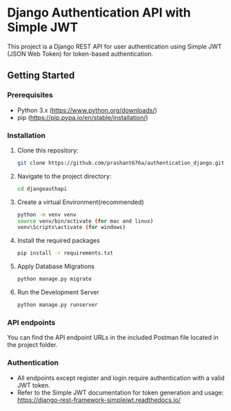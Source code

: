 # Django Authentication API with Simple JWT

This project is a Django REST API for user authentication using Simple JWT (JSON Web Token) for token-based authentication.

## Getting Started

### Prerequisites

- Python 3.x (https://www.python.org/downloads/)
- pip (https://pip.pypa.io/en/stable/installation/)


### Installation

1. Clone this repository:

   ```bash
   git clone https://github.com/prashant676a/authentication_django.git

2. Navigate to the project directory:

    ```bash
    cd djangoauthapi

3. Create a virtual Environment(recommended)
    ```bash
    python -m venv venv
    source venv/bin/activate (for mac and linux)
    venv\Scripts\activate (for windows)

4. Install the required packages
    ```bash
    pip install -r requirements.txt

5. Apply Database Migrations
    ```bash
    python manage.py migrate

6. Run the Development Server
    ```bash
    python manage.py runserver


### API endpoints
You can find the API endpoint URLs in the included Postman file located in the project folder.

### Authentication
- All endpoints except register and login require authentication with a valid JWT token.
- Refer to the Simple JWT documentation for token generation and usage: https://django-rest-framework-simplejwt.readthedocs.io/